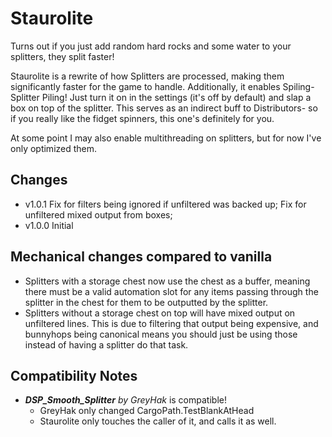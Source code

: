 # Staurolite

Turns out if you just add random hard rocks and some water to your splitters, they split faster!

Staurolite is a rewrite of how Splitters are processed, making them significantly faster for the 
game to handle. Additionally, it enables Spiling- Splitter Piling! Just turn it on in the settings
(it's off by default) and slap a box on top of the splitter. This serves as an indirect buff to
Distributors- so if you really like the fidget spinners, this one's definitely for you.

At some point I may also enable multithreading on splitters, but for now I've only optimized them.

## Changes
- v1.0.1 Fix for filters being ignored if unfiltered was backed up;
         Fix for unfiltered mixed output from boxes;
- v1.0.0 Initial

## Mechanical changes compared to vanilla
- Splitters with a storage chest now use the chest as a buffer, meaning there must be a valid
  automation slot for any items passing through the splitter in the chest for them to be
  outputted by the splitter.
- Splitters without a storage chest on top will have mixed output on unfiltered lines.
  This is due to filtering that output being expensive, and bunnyhops being canonical means
  you should just be using those instead of having a splitter do that task.

## Compatibility Notes
- ***DSP_Smooth_Splitter** by GreyHak* is compatible!
  - GreyHak only changed CargoPath.TestBlankAtHead
  - Staurolite only touches the caller of it, and calls it as well. 
